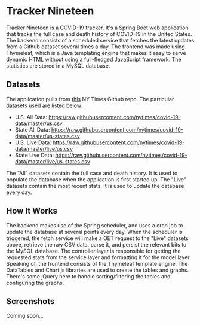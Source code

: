 # Tracker Nineteen

Tracker Nineteen is a COVID-19 tracker. It's a Spring Boot web application that tracks the full case and death history of COVID-19 in the United States. The backend consists of a scheduled service that fetches the latest updates from a Github dataset several times a day. The frontend was made using Thymeleaf, which is a Java templating engine that makes it easy to serve dynamic HTML without using a full-fledged JavaScript framework. The statistics are stored in a MySQL database.

## Datasets
The application pulls from [this](https://github.com/nytimes/covid-19-data) NY Times Github repo. The particular datasets used are listed below:
- U.S. All Data: https://raw.githubusercontent.com/nytimes/covid-19-data/master/us.csv
- State All Data: https://raw.githubusercontent.com/nytimes/covid-19-data/master/us-states.csv
- U.S. Live Data: https://raw.githubusercontent.com/nytimes/covid-19-data/master/live/us.csv
- State Live Data: https://raw.githubusercontent.com/nytimes/covid-19-data/master/live/us-states.csv

The "All" datasets contain the full case and death history. It is used to populate the database when the application is first started up. The "Live" datasets contain the most recent stats. It is used to update the database every day.

## How It Works
The backend makes use of the Spring scheduler, and uses a cron job to update the database at several points every day. When the scheduler is triggered, the fetch service will make a GET request to the "Live" datasets above, retrieve the raw CSV data, parse it, and persist the relevant bits to the MySQL database. The controller layer is responsible for getting the requested stats from the service layer and formatting it for the model layer. Speaking of, the frontend consists of the Thymeleaf template engine. The DataTables and Chart.js libraries are used to create the tables and graphs. There's some jQuery here to handle sorting/filtering the tables and configuring the graphs.

## Screenshots
Coming soon...
